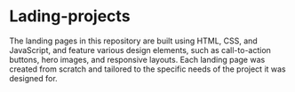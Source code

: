 # Lading-projects

The landing pages in this repository are built using HTML, CSS, and JavaScript, and feature various design elements, such as call-to-action buttons, hero images, and responsive layouts. Each landing page was created from scratch and tailored to the specific needs of the project it was designed for.
